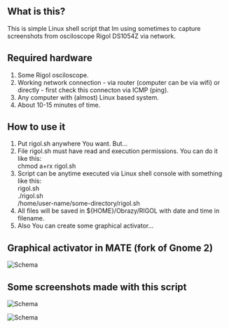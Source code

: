 ## What is this?

This is simple Linux shell script that Im using sometimes to capture screenshots from osciloscope Rigol DS1054Z via network.

## Required hardware

1. Some Rigol osciloscope.
2. Working network connection - via router (computer can be via wifi) or directly - first check this connecton via ICMP (ping).
3. Any computer with (almost) Linux based system.
4. About 10-15 minutes of time.

## How to use it

1. Put rigol.sh anywhere You want. But...
2. File rigol.sh must have read and execution permissions. You can do it like this: \
chmod a+rx rigol.sh
3. Script can be anytime executed via Linux shell console with something like this: \
rigol.sh \
./rigol.sh \
/home/user-name/some-directory/rigol.sh
4. All files will be saved in ${HOME}/Obrazy/RIGOL with date and time in filename.
5. Also You can create some graphical activator...

## Graphical activator in MATE (fork of Gnome 2)

![Schema](https://raw.githubusercontent.com/norbertkiszka/rigol-screenshot/MATE-activator.png)

## Some screenshots made with this script

![Schema](https://raw.githubusercontent.com/norbertkiszka/rigol-screenshot/examples/capture_09022020_15:57:26.bmp)

![Schema](https://raw.githubusercontent.com/norbertkiszka/rigol-screenshot/examples/capture_19032020_23:27:05.bmp)
